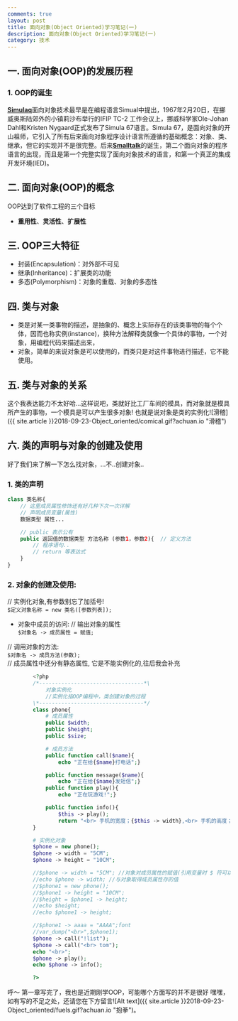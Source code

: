 ```yaml
---
comments: true
layout: post
title: 面向对象(Object Oriented)学习笔记(一)
description: 面向对象(Object Oriented)学习笔记(一)
category: 技术
---
```


## 一. 面向对象(OOP)的发展历程
### 1. OOP的诞生
[**Simulaq**][1]面向对象技术最早是在编程语言Simual中提出，1967年2月20日，在挪威奥斯陆郊外的小镇莉沙布举行的IFIP TC-2 工作会议上，挪威科学家Ole-Johan Dahl和Kristen Nygaard正式发布了Simula 67语言。Simula 67，是面向对象的开山祖师，它引入了所有后来面向对象程序设计语言所遵循的基础概念：对象、类、继承，但它的实现并不是很完整。后来[**Smalltalk**][2]的诞生，第二个面向对象的程序语言的出现，而且是第一个完整实现了面向对象技术的语言，和第一个真正的集成开发环境(IED)。

## 二. 面向对象(OOP)的概念  
OOP达到了软件工程的三个目标  
* **重用性**、**灵活性**、**扩展性**

## 三. OOP三大特征  

* 封装(Encapsulation)：对外部不可见
* 继承(Inheritance)：扩展类的功能  
* 多态(Polymorphism)：对象的重载、对象的多态性  

## 四. 类与对象

* 类是对某一类事物的描述，是抽象的、概念上实际存在的该类事物的每个个体，因而也称实例(instance)，换种方法解释类就像一个具体的事物，一个对象，用编程代码来描述出来，
* 对象，简单的来说对象是可以使用的，而类只是对这件事物进行描述，它不能使用。

## 五. 类与对象的关系
这个我表达能力不太好哈...这样说吧，类就好比工厂车间的模具，而对象就是模具所产生的事物，一个模具是可以产生很多对象!
也就是说对象是类的实例化![滑稽]({{ site.article }}2018-09-23-Object_oriented/comical.gif?achuan.io "滑稽")

## 六. 类的声明与对象的创建及使用
好了我们来了解一下怎么找对象，...不..创建对象..  

### 1. 类的声明  

```php
class 类名称{
    // 这里成员属性修饰还有好几种下次一次详解
    // 声明成员变量(属性)
    数据类型 属性...

    // public 表示公有
    public 返回值的数据类型 方法名称 (参数1，参数2){  // 定义方法
        // 程序语句..
        // return 等表达式
    }
}
```

### 2. 对象的创建及使用:

// 实例化对象,有参数别忘了加括号!<br>
`$定义对象名称 = new 类名([参数列表]);`

* 对象中成员的访问:
// 输出对象的属性<br>
`$对象名 -> 成员属性 = 赋值;`

// 调用对象的方法:<br>
`$对象名 -> 成员方法(参数);`<br>
// 成员属性中还分有静态属性, 它是不能实例化的,往后我会补充

```php
        <?php
        /*---------------------------------*\
            对象实例化
            //实例化指OOP编程中，类创建对象的过程
        \*---------------------------------*/
        class phone{
            # 成员属性
            public $width;
            public $height;
            public $size;

            # 成员方法
            public function call($name){
                echo "正在给{$name}打电话";}

            public function message($name){
                echo "正在给{$name}发短信";}
            public function play(){
                echo "正在玩游戏!";}

            public function info(){
                $this -> play();
                return "<br> 手机的宽度；{$this -> width},<br> 手机的高度；{$this -> height}";}
        }

        # 实例化对象
        $phone = new phone();
        $phone -> width = "5CM";
        $phone -> height = "10CM";

        //$phone -> width = "5CM"; //对象对成员属性的赋值(引用变量时 $ 符可以不写)
        //echo $phone -> width; //与对象取得成员属性存的值
        //$phone1 = new phone();
        //$phone1 -> height = "10CM";
        //$height = $phone1 -> height;
        //echo $height; 
        //echo $phone1 -> height;

        //$phone1 -> aaaa = "AAAA";font
        //var_dump("<br>",$phone1);
        $phone -> call("!list");
        $phone -> call("<br> tom");
        echo "<br>";
        $phone -> play();
        echo $phone -> info();

        ?>
```

呼～ 第一章写完了，我也是近期刚学OOP，可能哪个方面写的并不是很好 嘿嘿，如有写的不足之处，还请您在下方留言![Alt text]({{ site.article }}2018-09-23-Object_oriented/fuels.gif?achuan.io "抱拳")。


[1]: https://zh.wikipedia.org/wiki/Simula?achuan.io
[2]: https://zh.wikipedia.org/wiki/Smalltalk?achuan.io